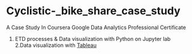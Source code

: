 # Cyclistic-_bike_share_case_study
A Case Study In Coursera Google Data Analytics Professional Certificate
1. ETD processes & Data visualization with Python on Jupyter lab<br/>
2.Data visualization with [Tableau](https://public.tableau.com/views/casestudybikeshare/CasualStartStationRides2021_1?:language=en-US&:display_count=n&:origin=viz_share_link)
